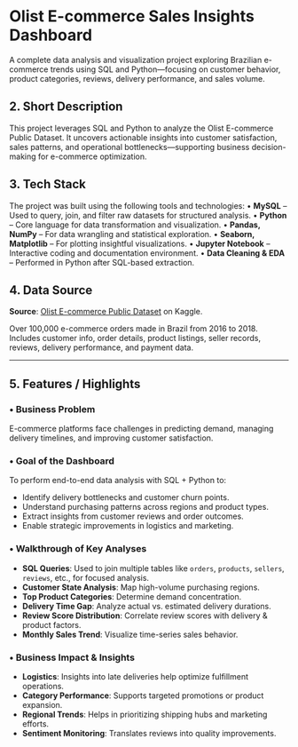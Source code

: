 #  Olist E-commerce Sales Insights Dashboard

A complete data analysis and visualization project exploring Brazilian e-commerce trends using SQL and Python—focusing on customer behavior, product categories, reviews, delivery performance, and sales volume.

## 2. Short Description 

This project leverages SQL and Python to analyze the Olist E-commerce Public Dataset. It uncovers actionable insights into customer satisfaction, sales patterns, and operational bottlenecks—supporting business decision-making for e-commerce optimization.

## 3. Tech Stack

The project was built using the following tools and technologies:
•  **MySQL** – Used to query, join, and filter raw datasets for structured analysis.
•  **Python** – Core language for data transformation and visualization.
•  **Pandas, NumPy** – For data wrangling and statistical exploration.
•  **Seaborn, Matplotlib** – For plotting insightful visualizations.
•  **Jupyter Notebook** – Interactive coding and documentation environment.
•  **Data Cleaning & EDA** – Performed in Python after SQL-based extraction.

## 4. Data Source

**Source**: [Olist E-commerce Public Dataset](https://www.kaggle.com/datasets/olistbr/brazilian-ecommerce) on Kaggle.

Over 100,000 e-commerce orders made in Brazil from 2016 to 2018.
Includes customer info, order details, product listings, seller records, reviews, delivery performance, and payment data.

---

## 5. Features / Highlights

### • Business Problem

E-commerce platforms face challenges in predicting demand, managing delivery timelines, and improving customer satisfaction.

### • Goal of the Dashboard

To perform end-to-end data analysis with SQL + Python to:

* Identify delivery bottlenecks and customer churn points.
* Understand purchasing patterns across regions and product types.
* Extract insights from customer reviews and order outcomes.
* Enable strategic improvements in logistics and marketing.

### • Walkthrough of Key Analyses

*  **SQL Queries**: Used to join multiple tables like `orders`, `products`, `sellers`, `reviews`, etc., for focused analysis.
*  **Customer State Analysis**: Map high-volume purchasing regions.
*  **Top Product Categories**: Determine demand concentration.
*  **Delivery Time Gap**: Analyze actual vs. estimated delivery durations.
*  **Review Score Distribution**: Correlate review scores with delivery & product factors.
*  **Monthly Sales Trend**: Visualize time-series sales behavior.

### • Business Impact & Insights

*  **Logistics**: Insights into late deliveries help optimize fulfillment operations.
*  **Category Performance**: Supports targeted promotions or product expansion.
*  **Regional Trends**: Helps in prioritizing shipping hubs and marketing efforts.
*  **Sentiment Monitoring**: Translates reviews into quality improvements.



